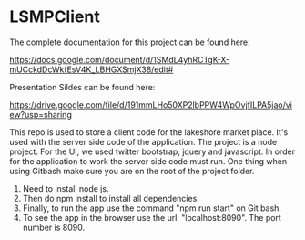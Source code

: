# LSMPClient

The complete documentation for this project can be found here:

https://docs.google.com/document/d/1SMdL4yhRCTgK-X-mUCckdDcWkfEsV4K_LBHGXSmjX38/edit#

Presentation Sildes can be found here:

https://drive.google.com/file/d/191mmLHo50XP2lbPPW4WpOvjfILPA5jao/view?usp=sharing

This repo is used to store a client code for the lakeshore market place. It's used with the server side code of the application.
The project is a node project. For the UI, we used twitter bootstrap, jquery and javascript. In order for the application to work the server side code must run. One thing when using Gitbash make sure you are on the root of the project folder. 

1. Need to install node js. 
2. Then do npm install to install all dependencies. 
3. Finally, to run the app use the command "npm run start" on Git bash.
4. To see the app in the browser use the url: "localhost:8090". The port number is 8090. 
